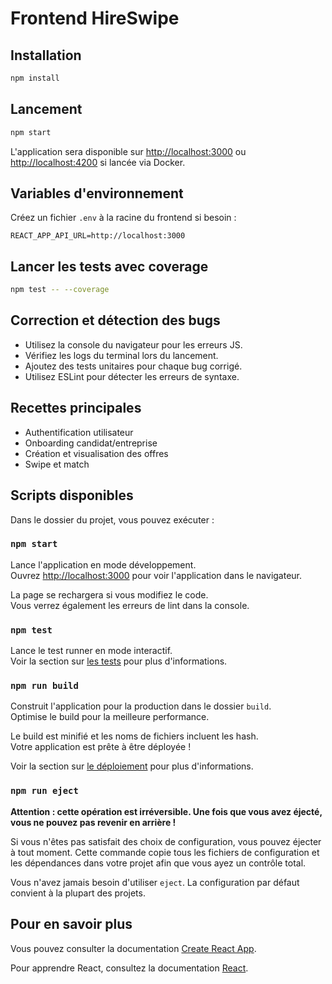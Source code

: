 # Frontend HireSwipe

## Installation

```bash
npm install
```

## Lancement

```bash
npm start
```

L'application sera disponible sur [http://localhost:3000](http://localhost:3000) ou [http://localhost:4200](http://localhost:4200) si lancée via Docker.

## Variables d'environnement

Créez un fichier `.env` à la racine du frontend si besoin :

```
REACT_APP_API_URL=http://localhost:3000
```

## Lancer les tests avec coverage

```bash
npm test -- --coverage
```

## Correction et détection des bugs

- Utilisez la console du navigateur pour les erreurs JS.
- Vérifiez les logs du terminal lors du lancement.
- Ajoutez des tests unitaires pour chaque bug corrigé.
- Utilisez ESLint pour détecter les erreurs de syntaxe.

## Recettes principales

- Authentification utilisateur
- Onboarding candidat/entreprise
- Création et visualisation des offres
- Swipe et match

## Scripts disponibles

Dans le dossier du projet, vous pouvez exécuter :

### `npm start`

Lance l'application en mode développement.\
Ouvrez [http://localhost:3000](http://localhost:3000) pour voir l'application dans le navigateur.

La page se rechargera si vous modifiez le code.\
Vous verrez également les erreurs de lint dans la console.

### `npm test`

Lance le test runner en mode interactif.\
Voir la section sur [les tests](https://facebook.github.io/create-react-app/docs/running-tests) pour plus d'informations.

### `npm run build`

Construit l'application pour la production dans le dossier `build`.\
Optimise le build pour la meilleure performance.

Le build est minifié et les noms de fichiers incluent les hash.\
Votre application est prête à être déployée !

Voir la section sur [le déploiement](https://facebook.github.io/create-react-app/docs/deployment) pour plus d'informations.

### `npm run eject`

**Attention : cette opération est irréversible. Une fois que vous avez éjecté, vous ne pouvez pas revenir en arrière !**

Si vous n'êtes pas satisfait des choix de configuration, vous pouvez éjecter à tout moment. Cette commande copie tous les fichiers de configuration et les dépendances dans votre projet afin que vous ayez un contrôle total.

Vous n'avez jamais besoin d'utiliser `eject`. La configuration par défaut convient à la plupart des projets.

## Pour en savoir plus

Vous pouvez consulter la documentation [Create React App](https://facebook.github.io/create-react-app/docs/getting-started).

Pour apprendre React, consultez la documentation [React](https://reactjs.org/).
